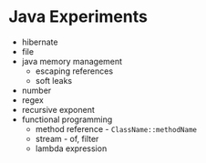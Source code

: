 # Java Experiments

- hibernate
- file
- java memory management
  - escaping references
  - soft leaks
- number
- regex
- recursive exponent
- functional programming
    - method reference - `ClassName::methodName`
    - stream - of, filter
    - lambda expression
